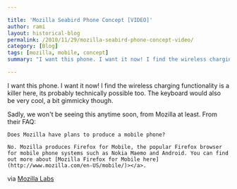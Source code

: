 ```yaml
---

title: 'Mozilla Seabird Phone Concept [VIDEO]'
author: rami
layout: historical-blog 
permalink: /2010/11/29/mozilla-seabird-phone-concept-video/
category: [Blog]
tags: [mozilla, mobile, concept]
summary: "I want this phone. I want it now! I find the wireless charging functionality is a killer here, its probably technically possible too. The keyboard would also be very cool, a bit gimmicky though."

---
```


I want this phone. I want it now! I find the wireless charging functionality is a killer here, its probably technically possible too. The keyboard would also be very cool, a bit gimmicky though.

Sadly, we won't be seeing this anytime soon, from Mozilla at least. From their FAQ:
  
    Does Mozilla have plans to produce a mobile phone?
    
    No. Mozilla produces Firefox for Mobile, the popular Firefox browser for mobile phone systems such as Nokia Maemo and Android. You can find out more about [Mozilla Firefox for Mobile here](http://www.mozilla.com/en-US/mobile/)></a>.

via [Mozilla Labs](https://mozillalabs.com/conceptseries/2010/09/23/seabird/)
